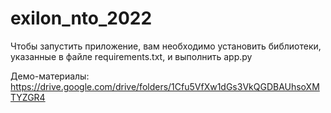 # exilon_nto_2022

Чтобы запустить приложение, вам необходимо установить библиотеки, указанные в файле requirements.txt, и выполнить app.py

Демо-материалы: https://drive.google.com/drive/folders/1Cfu5VfXw1dGs3VkQGDBAUhsoXMTYZGR4
